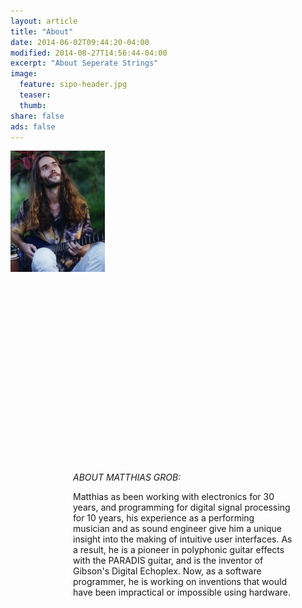 ```yaml
---
layout: article
title: "About"
date: 2014-06-02T09:44:20-04:00
modified: 2014-08-27T14:56:44-04:00
excerpt: "About Seperate Strings"
image: 
  feature: sipo-header.jpg
  teaser:
  thumb:
share: false
ads: false
---
```

<div style="width: 30%; height: 500px; float: left;">
<img width="100%" src="../images/184-mg11.jpg" />
</div>


<div style="width: 70%; height: 500px; padding-left: 100px; float: left;">

<i>ABOUT MATTHIAS GROB:</i>

Matthias as been working with electronics for 30 years, and programming for digital signal processing for 10 years, his experience as a performing musician and as sound engineer give him a unique insight into the making of intuitive user interfaces. As a result, he is a pioneer in polyphonic guitar effects with the PARADIS guitar, and is the inventor of Gibson's Digital Echoplex. Now, as a software programmer, he is working on inventions that would have been impractical or impossible using hardware.

</div>
<br><br>
